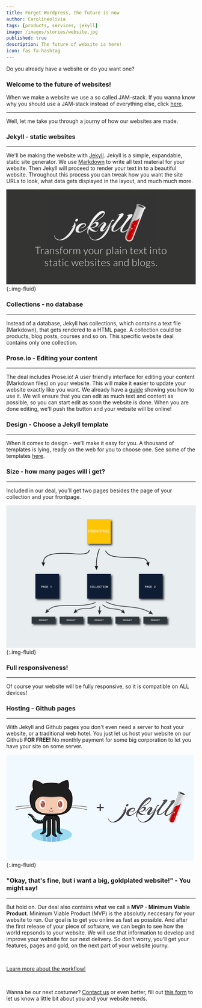 ```yaml
---
title: Forget Wordpress, the future is now
author: Carolineolivia
tags: [products, services, jekyll]
image: /images/stories/website.jpg
published: true
description: The future of website is here!
icon: fas fa-hashtag
---
```


Do you already have a website or do you want one?

### Welcome to the future of websites!

When we make a website we use a so called JAM-stack. If you wanna know why you should use a JAM-stack instead of everything else, click [here](/anything/we-re-jammin/).


<hr>

Well, let me take you through a journy of how our websites are made.

### Jekyll - static websites

<hr>

We'll be making the website with [Jekyll](https://jekyllrb.com). Jekyll is a simple, expandable, static site generator. We use [Markdown](https://www.markdownguide.org/) to write all text material for your website. Then Jekyll will proceed to render your text in to a beautiful website. Throughout this process you can tweak how you want the site URLs to look, what data gets displayed in the layout, and much much more.

![Website](/images/stories/jekyll-og.png "Jekyll"){:.img-fluid}

### Collections - no database

<hr>

Instead of a database, Jekyll has collections, which contains a text file (Markdown), that gets rendered to a HTML page. A collection could be products, blog posts, courses and so on. This specific website deal contains only one collection.

### Prose.io - Editing your content

<hr>

The deal includes Prose.io! A user friendly interface for editing your content (Markdown files) on your website. This will make it easier to update your website exactly like you want. We already have a [guide](/anything/use-prose/) showing you how to use it. We will ensure that you can edit as much text and content as possible, so you can start edit as soon the website is done. When you are done editing, we'll push the button and your website will be online!

### Design - Choose a Jekyll template

<hr>

When it comes to design - we'll make it easy for you. A thousand of templates is lying, ready on the web for you to choose one. See some of the templates [here](https://jekyllthemes.io/).

### Size - how many pages will i get?

<hr>

Included in our deal, you'll get two pages besides the page of your collection and your frontpage.

![Website](/images/stories/info-graphic-website.png "Our website flow"){:.img-fluid}

### Full responsiveness!

<hr>

Of course your website will be fully responsive, so it is compatible on ALL devices!

### Hosting - Github pages

<hr>

With Jekyll and Github pages you don't even need a server to host your website, or a traditional web hotel. You just let us host your website on our Github **FOR FREE!** No monthly payment for some big corporation to let you have your site on some server.

![Website](/images/stories/jekyll_ghpages.png "Jekyll + GHpages"){:.img-fluid}

### "Okay, that's fine, but i want a big, goldplated website!" - You might say!

<hr>

But hold on. Our deal also contains what we call a **MVP - Minimum Viable Product**.
Minimum Viable Product (MVP) is the absolutly neccesary for your website to run. Our goal is to get you online as fast as possible. And after the first release of your piece of software, we can begin to see how the world repsonds to your website. We will use that information to develop and improve your website for our next delivery. So don't worry, you'll get your features, pages and gold, on the next part of your website journy.

<br>

[Learn more about the workflow!](/flow/)

<br>

Wanna be our next costumer? [Contact us](/callme/) or even better, fill out [this form](/website-form/) to let us know a little bit about you and your website needs.